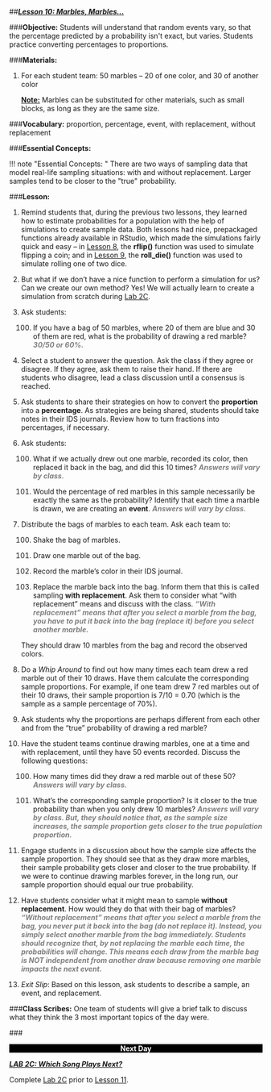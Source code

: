 ##***<u>Lesson 10: Marbles, Marbles…</u>***

###**Objective:**
Students will understand that random events vary, so that the percentage predicted by a probability isn't
exact, but varies. Students practice converting percentages to proportions.

###**Materials:**
1. For each student team: 50 marbles – 20 of one color, and 30 of another color

    **<u>Note:</u>** Marbles can be substituted for other materials, such as small blocks, as long as they are
    the same size.

###**Vocabulary:**
proportion, percentage, event, with replacement, without replacement

###**Essential Concepts:**

!!! note "Essential Concepts: "
    There are two ways of sampling data that model real-life sampling situations: with
    and without replacement. Larger samples tend to be closer to the "true" probability.

###**Lesson:**
1. Remind students that, during the previous two lessons, they learned how to estimate probabilities
for a population with the help of simulations to create sample data. Both lessons had nice, prepackaged
functions already available in RStudio, which made the simulations fairly quick and
easy – in [Lesson 8](lesson8.md), the **rflip()** function was used to simulate flipping a coin; and in [Lesson 9](lesson9.md),
the **roll_die()** function was used to simulate rolling one of two dice.

2. But what if we don’t have a nice function to perform a simulation for us? Can we create our own
method? Yes! We will actually learn to create a simulation from scratch during [Lab 2C](lab2c.md).

3. Ask students:

    100. If you have a bag of 50 marbles, where 20 of them are blue and 30 of them are red, what
    is the probability of drawing a red marble? <span style="color:grey">***30/50 or 60%.***</span>

4. Select a student to answer the question. Ask the class if they agree or disagree. If they agree,
ask them to raise their hand. If there are students who disagree, lead a class discussion until a
consensus is reached.

5. Ask students to share their strategies on how to convert the **proportion** into a **percentage**. As
strategies are being shared, students should take notes in their IDS journals. Review how to turn
fractions into percentages, if necessary.

6. Ask students:

    100. What if we actually drew out one marble, recorded its color, then replaced it back in the
    bag, and did this 10 times? <span style="color:grey">***Answers will vary by class.***</span>

    100. Would the percentage of red marbles in this sample necessarily be exactly the same as
    the probability? Identify that each time a marble is drawn, we are creating an **event**.
    <span style="color:grey">***Answers will vary by class.***</span>

7. Distribute the bags of marbles to each team. Ask each team to:

    100. Shake the bag of marbles.

    100. Draw one marble out of the bag.

    100. Record the marble’s color in their IDS journal.

    100. Replace the marble back into the bag. Inform them that this is called sampling **with
    replacement**. Ask them to consider what “with replacement” means and discuss with the
    class. <span style="color:grey">***“With replacement” means that after you select a marble from the bag, you
    have to put it back into the bag (replace it) before you select another marble.***</span>

    They should draw 10 marbles from the bag and record the observed colors.

8. Do a *Whip Around* to find out how many times each team drew a red marble out of their 10 draws.
Have them calculate the corresponding sample proportions. For example, if one team drew 7 red
marbles out of their 10 draws, their sample proportion is 7/10 = 0.70 (which is the sample as a
sample percentage of 70%).

9. Ask students why the proportions are perhaps different from each other and from the “true”
probability of drawing a red marble?

10. Have the student teams continue drawing marbles, one at a time and with replacement, until they
have 50 events recorded. Discuss the following questions:

    100. How many times did they draw a red marble out of these 50? <span style="color:grey">***Answers will vary by
    class.***</span>

    100. What’s the corresponding sample proportion? Is it closer to the true probability than when
    you only drew 10 marbles? <span style="color:grey">***Answers will vary by class. But, they should notice that,
    as the sample size increases, the sample proportion gets closer to the true
    population proportion.***</span>

11. Engage students in a discussion about how the sample size affects the sample proportion. They
should see that as they draw more marbles, their sample probability gets closer and closer to the
true probability. If we were to continue drawing marbles forever, in the long run, our sample
proportion should equal our true probability.

12. Have students consider what it might mean to sample **without replacement**. How would they do
that with their bag of marbles? <span style="color:grey">***“Without replacement” means that after you select a marble
from the bag, you never put it back into the bag (do not replace it). Instead, you simply
select another marble from the bag immediately. Students should recognize that, by not
replacing the marble each time, the probabilities will change. This means each draw from
the marble bag is NOT independent from another draw because removing one marble
impacts the next event.***</span>

13. *Exit Slip*: Based on this lesson, ask students to describe a sample, an event, and replacement.

###**Class Scribes:**
One team of students will give a brief talk to discuss what they think the 3 most important topics of the
day were.

###<p style="background: black; color: white; text-align: center;">**Next Day**</p>
[<u>***LAB 2C: Which Song Plays Next?***</u>](lab2c.md)

Complete [Lab 2C](lab2c.md) prior to [Lesson 11](lesson11.md).